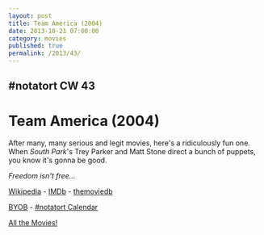 ```yaml
---
layout: post
title: Team America (2004)
date: 2013-10-21 07:00:00
category: movies
published: true
permalink: /2013/43/
---
```


## \#notatort CW 43
# Team America \(2004\)

After many, many serious and legit movies, here's a ridiculously fun one. When *South Park*'s Trey Parker and Matt Stone direct a bunch of puppets, you know it's gonna be good. 

*Freedom isn't free...*

[Wikipedia](http://en.wikipedia.org/wiki/Team_America:_World_Police) - [IMDb](http://www.imdb.com/title/tt0372588/?ref_=fn_al_tt_1) - [themoviedb](http://www.themoviedb.org/movie/3989-team-america-world-police)

<a href="http://en.wikipedia.org/wiki/BYOB_(beverage)">BYOB</a> - <a href="webcal://p09-calendarws.icloud.com/ca/subscribe/1/njhFKcFiNF5cQxQ-plsJccGfbuvf1pXvgKeMqimgE4ZFRgZps-DrReteg83YbLJaRhjuvwVD1DJ3eqmzmueLudNx8k_GF1p4khyUtrXpRxo">#notatort Calendar</a>

[All the Movies!](http://notatort.com/allthemovies/)

<!--include jquery & backstretch-->

<script type="text/javascript" src="https://ajax.googleapis.com/ajax/libs/jquery/1.7.2/jquery.min.js"></script>

<script type="text/javascript" src="http://notatort.com/jquery.backstretch.min.js"></script>

<script type="text/javascript">

$(function(){

     $(window).resize(function(){
     
         if($(this).width() >= 767){
         
             $.backstretch("http://notatort.com/bg43.jpg", {speed: 150});
             
         }
         
      })
      
      .resize();//trigger resize on page load
      
});

</script>